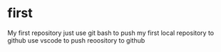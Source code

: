 # first
My first repository
just use git bash to push my first local repository to github
use vscode to push reoository to github